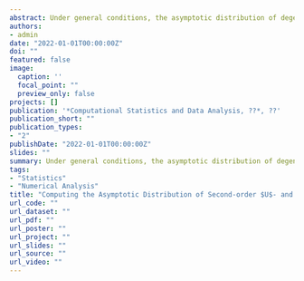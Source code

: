 ```yaml
---
abstract: Under general conditions, the asymptotic distribution of degenerate second-order $U$- and $V$-statistics is an (infinite) weighted sum of $\chi^2$ random variables whose weights are the eigenvalues of an integral operator associated with the kernel of the statistic. Also the behavior of the statistic in terms of power can be characterized through the eigenvalues and the eigenfunctions of the same integral operator. No general algorithm seems to be available to compute these quantities starting from the kernel of the statistic. An algorithm is proposed to approximate (as precisely as needed) the asymptotic distribution and the power of the test statistics, and to build several measures of performance for tests based on $U$- and $V$-statistics. The algorithm uses the Wielandt–Nyström method of approximation of an integral operator based on quadrature, and can be used with several methods of numerical integration. An extensive numerical study shows that the Wielandt–Nyström method based on Clenshaw–Curtis quadrature performs very well both for the eigenvalues and the eigenfunctions.
authors:
- admin
date: "2022-01-01T00:00:00Z"
doi: ""
featured: false
image:
  caption: ''
  focal_point: ""
  preview_only: false
projects: []
publication: '*Computational Statistics and Data Analysis, ??*, ??'
publication_short: ""
publication_types:
- "2"
publishDate: "2022-01-01T00:00:00Z"
slides: ""
summary: Under general conditions, the asymptotic distribution of degenerate second-order $U$- and $V$-statistics is an (infinite) weighted sum of $\chi^2$ random variables whose weights are the eigenvalues of an integral operator associated with the kernel of the statistic. Also the behavior of the statistic in terms of power can be characterized through the eigenvalues and the eigenfunctions of the same integral operator. No general algorithm seems to be available to compute these quantities starting from the kernel of the statistic. An algorithm is proposed to approximate (as precisely as needed) the asymptotic distribution and the power of the test statistics, and to build several measures of performance for tests based on $U$- and $V$-statistics. The algorithm uses the Wielandt–Nyström method of approximation of an integral operator based on quadrature, and can be used with several methods of numerical integration. An extensive numerical study shows that the Wielandt–Nyström method based on Clenshaw–Curtis quadrature performs very well both for the eigenvalues and the eigenfunctions.
tags:
- "Statistics"
- "Numerical Analysis"
title: "Computing the Asymptotic Distribution of Second-order $U$- and $V$-statistics"
url_code: ""
url_dataset: ""
url_pdf: ""
url_poster: ""
url_project: ""
url_slides: ""
url_source: ""
url_video: ""
---
```

